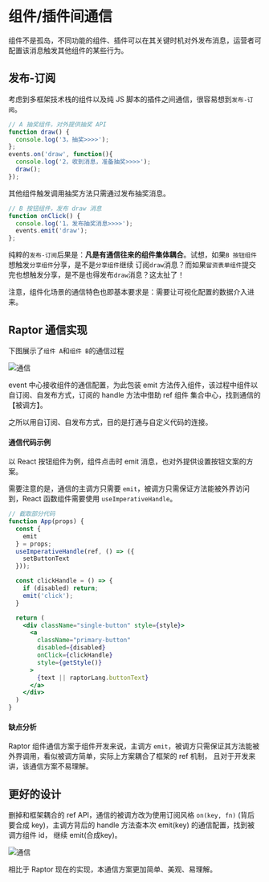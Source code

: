 # 组件/插件间通信
组件不是孤岛，不同功能的组件、插件可以在其关键时机对外发布消息，运营者可配置该消息触发其他组件的某些行为。

## 发布-订阅
考虑到多框架技术栈的组件以及纯 JS 脚本的插件之间通信，很容易想到`发布-订阅`。

```js
// A 抽奖组件，对外提供抽奖 API
function draw() {
  console.log('3，抽奖>>>>');
};
events.on('draw', function(){
  console.log('2，收到消息，准备抽奖>>>>');
  draw();
});
```
其他组件触发调用抽奖方法只需通过发布抽奖消息。
```js
// B 按钮组件，发布 draw 消息
function onClick() {
  console.log('1，发布抽奖消息>>>>');
  events.emit('draw');
};
```

纯粹的`发布-订阅`后果是：**凡是有通信往来的组件集体耦合**。试想，如果`B 按钮组件`想触发`分享组件`分享，是不是`分享组件`继续
订阅`draw`消息？而如果`留资表单组件`提交完也想触发分享，是不是也得发布`draw`消息？这太扯了！

注意，组件化场景的通信特色也即基本要求是：需要让可视化配置的数据介入进来。

## Raptor 通信实现
下图展示了`组件 A`和`组件 B`的通信过程

![通信](/docs/image/event.png)

event 中心接收组件的通信配置，为此包装 emit 方法传入组件，该过程中组件以自订阅、自发布方式，订阅的 handle 方法中借助 ref 组件
集合中心，找到通信的【被调方】。

之所以用自订阅、自发布方式，目的是打通与自定义代码的连接。

#### 通信代码示例
以 React 按钮组件为例，组件点击时 emit 消息，也对外提供设置按钮文案的方案。

需要注意的是，通信的主调方只需要 `emit`，被调方只需保证方法能被外界访问到，React 函数组件需要使用 `useImperativeHandle`。
```jsx
// 截取部分代码
function App(props) {
  const {
    emit
  } = props;
  useImperativeHandle(ref, () => ({
    setButtonText
  }));

  const clickHandle = () => {
    if (disabled) return;
    emit('click');
  }

  return (
    <div className="single-button" style={style}>
      <a
        className="primary-button"
        disabled={disabled}
        onClick={clickHandle}
        style={getStyle()}
      >
        {text || raptorLang.buttonText}
      </a>
    </div>
  )
}
```

#### 缺点分析
Raptor 组件通信方案于组件开发来说，主调方 `emit`，被调方只需保证其方法能被外界调用，看似被调方简单，实际上方案耦合了框架的 ref 机制，
且对于开发来讲，该通信方案不易理解。

## 更好的设计
删掉和框架耦合的 ref API，通信的被调方改为使用订阅风格 `on(key, fn)` (背后要合成 key)，主调方背后的 handle 方法查本次 emit(key) 的通信配置，找到被调方组件 id，
继续 emit(合成key)。

![通信](/docs/image/event2.png)

相比于 Raptor 现在的实现，本通信方案更加简单、美观、易理解。
